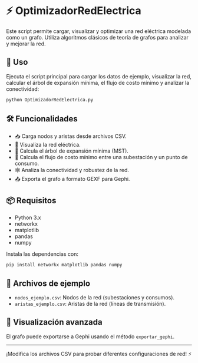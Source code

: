 # ⚡ OptimizadorRedElectrica

Este script permite cargar, visualizar y optimizar una red eléctrica modelada como un grafo. Utiliza algoritmos clásicos de teoría de grafos para analizar y mejorar la red.

## 🚀 Uso

Ejecuta el script principal para cargar los datos de ejemplo, visualizar la red, calcular el árbol de expansión mínima, el flujo de costo mínimo y analizar la conectividad:

```bash
python OptimizadorRedElectrica.py
```

## 🛠️ Funcionalidades

- 📥 Carga nodos y aristas desde archivos CSV.
- 👀 Visualiza la red eléctrica.
- 🌳 Calcula el árbol de expansión mínima (MST).
- 🔄 Calcula el flujo de costo mínimo entre una subestación y un punto de consumo.
- 🕸️ Analiza la conectividad y robustez de la red.
- 📤 Exporta el grafo a formato GEXF para Gephi.

## 📦 Requisitos

- Python 3.x
- networkx
- matplotlib
- pandas
- numpy

Instala las dependencias con:

```bash
pip install networkx matplotlib pandas numpy
```

## 📁 Archivos de ejemplo

- `nodos_ejemplo.csv`: Nodos de la red (subestaciones y consumos).
- `aristas_ejemplo.csv`: Aristas de la red (líneas de transmisión).

## 🎨 Visualización avanzada

El grafo puede exportarse a Gephi usando el método `exportar_gephi`.

---

¡Modifica los archivos CSV para probar diferentes configuraciones de red! ⚡